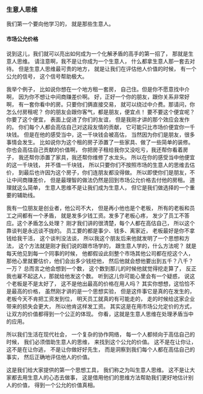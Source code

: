 ### 生意人思维
我们第一个要向他学习的，
就是那些生意人。

#### 市场公允价格
说到这儿，我们就可以亮出如何成为一个化解矛盾的高手的第一招了，
那就是生意人思维。
请注意啊，我不是让你成为一个生意人，
什么都拿生意人那一套去对待。
但是生意人思维最可贵的地方，
就是让我们在评估他人价值的时候，
有一个公允的信号，
这个信号帮助极大。

我举个例子，
比如说你想在一个地方租一套房，
自己住。但是你不愿意找中介啊，
因为你不想让中间商赚差价啊。
好，正好一个你的朋友，跟你关系非常好啊，
有一套你看中的房。只要你们俩直接交易，
就可以绕过中介费。那请问，你怎么付房租呢？
你的朋友会跟你客气，都是朋友，便宜点！
要不要这个便宜呢？你要了这个便宜，
表面上促进了你们的友谊，
但是我刚才讲的那个效应会发作的。
你们每个人都会高估自己对这段友情的贡献，
它可能只比市场价便宜你一千块钱。
但是在他的感受当中，这一千块钱会被高估，
当然因为你们是朋友，很多事情会发生。
比如说你为这个租的房子添置了一些家具、做了一些简单的装修。
你也会高估自己贡献的价值啊，
你把房子租给我你又没吃亏，我还帮你看着房子，
我还帮你添置了家具，我还帮你维修了水龙头。
所以在你的感受当中他便宜的这一千块钱，
并不值一千块钱，
所以只要你们不按照市场的生意人的思维去估价，
到最后也许因为这个房子，你们连朋友都没得做。
所以即使你们是朋友，不让中间商赚差价，
但是最理智的做法仍然是回到市场公允价格去付他的房租。
道理就这么简单，
生意人思维不是让我们成为生意人，
但它是我们做选择的一个重要的辅助线。

我有一位朋友是创业者，他公司不大，
但是再小他也是个老板，
所有的老板和员工之间都有一个矛盾，
就是发多少钱工资。发多了老板心疼，
发少了员工不答应。这个矛盾怎么处理？
刚才我们讲的很清楚，每个人都在高估自己，
所以这个靠谈判是永远谈不拢的。
员工要的都是事少、钱多、离家近，
老板最好是你不拿钱给我干活，
这个谈判没法谈，
所以我这个朋友后来他就发明了一个思想和方法，
这个方法就是刚才我们说的跟市场学的，
跟生意人学的，什么方法呢？
就是每天他见到每一个同事的时候，
他都假设此刻整个市场其他公司都在挖这个人，
那他心里就要估价，他们会出多少钱挖他，
然后他就会想他要出到五千？八千？一万？
总而言之他会想到一个数，
这个数到那儿的时候他就觉得挖走算了，
反正我也雇不起这人，那就给他发这个数。
听到这儿你可能心里会有一个疑惑，
说这个老板是不是太好了，
这不是他出最高的价格在用人吗？
其实你想想，这恰恰不是最高的价格，
虽然刚才讲的是一个思想实验，
但是这件事它是真的在发生的，
老板今天不肯把工资发到位，
明天员工就真的有可能走的，
走的时候给这家企业带来的损失会更大，
所以他肯这样发工资。
其实这是在用市场公允定价的方式，
让双方的价值都得到一个公正的体现。
你看，这就是生意人思维在处理矛盾当中的应用。

所以我们生活在现代社会，
一个复杂的协作网络，
每一个人都倾向于高估自己的时候，
我们必须借助生意人的思维，
来找到这个公允的价值。
这不是在让你让，
这不是在让你逃，
不是让你做好好先生，
而是洞察到我们每个人都在高估自己的事实，
然后正确地评估他人的价值。

这是我们给大家提供的第一个思想工具，
我们称之为叫生意人思维。
这不是让大家都去用生意人的心态去做事，
这是借用他们的思维方法帮助我们更好地估计别人的价值，
得到一个公允的价值真相。